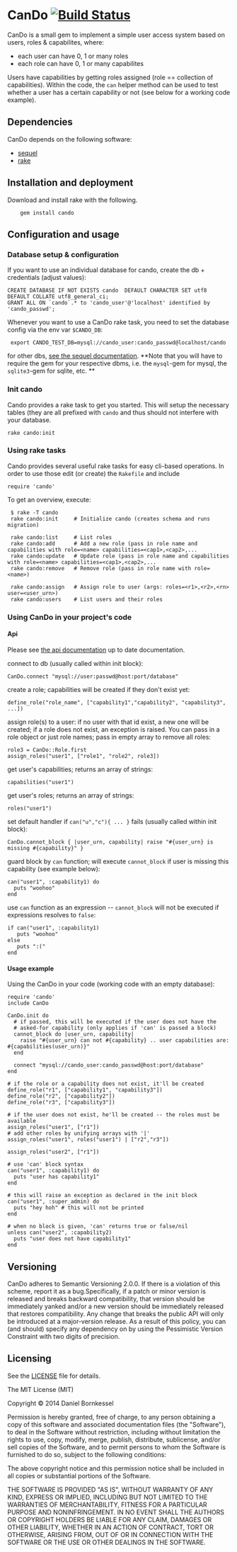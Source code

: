 # CanDo [![Build Status](https://travis-ci.org/soundcloud/cando.svg?branch=master)](https://travis-ci.org/soundcloud/cando)

CanDo is a small gem to implement a simple user access system based on users, roles &
capabilites, where:

  - each user can have 0, 1 or many roles
  - each role can have 0, 1 or many capabilites

Users have capabilities by getting roles assigned (role == collection of
capabilities). Within the code, the `can` helper method can be used to test
whether a user has a certain capability or not (see below for a working code example).

## Dependencies

CanDo depends on the following software:

* [sequel](http://sequel.jeremyevans.net)
* [rake](https://github.com/jimweirich/rake)


## Installation and deployment

Download and install rake with the following.

        gem install cando

## Configuration and usage

### Database setup & configuration
If you want to use an individual database for cando, create the db + credentials (adjust values):

    CREATE DATABASE IF NOT EXISTS cando  DEFAULT CHARACTER SET utf8 DEFAULT COLLATE utf8_general_ci;
    GRANT ALL ON `cando`.* to 'cando_user'@'localhost' identified by 'cando_passwd';

Whenever you want to use a CanDo rake task, you need to set the database config via the env var `$CANDO_DB`:

     export CANDO_TEST_DB=mysql://cando_user:cando_passwd@localhost/cando

for other dbs, [see the sequel
documentation](http://sequel.jeremyevans.net/rdoc/classes/Sequel.html#method-c-connect).
**Note that you will have to require the gem for your respective dbms, i.e. the
`mysql`-gem for mysql, the `sqlite3`-gem for sqlite, etc. **

### Init cando
Cando provides a rake task to get you started. This will setup the necessary
tables (they are all prefixed with `cando` and thus should not interfere with
your database.

    rake cando:init

### Using rake tasks
Cando provides several useful rake tasks for easy cli-based operations. In order
to use those edit (or create) the `Rakefile` and include

    require 'cando'

 To get an overview, execute:

     $ rake -T cando
     rake cando:init     # Initialize cando (creates schema and runs migration)

     rake cando:list     # List roles
     rake cando:add      # Add a new role (pass in role name and capabilities with role=<name> capabilities=<cap1>,<cap2>,...
     rake cando:update   # Update role (pass in role name and capabilities with role=<name> capabilities=<cap1>,<cap2>,...
     rake cando:remove   # Remove role (pass in role name with role=<name>)

     rake cando:assign   # Assign role to user (args: roles=<r1>,<r2>,<rn> user=<user_urn>)
     rake cando:users    # List users and their roles

### Using CanDo in your project's code

#### Api
Please see [the api documentation](http://rubydoc.info/gems/cando/CanDo) up to date documentation.

 connect to db (usually called within init block):

    CanDo.connect "mysql://user:passwd@host:port/database"

 create a role; capabilities will be created if they don't exist yet:

    define_role("role_name", ["capability1","capability2", "capability3", ...])

 assign role(s) to a user: if no user with that id exist, a new one will
 be created; if a role does not exist, an exception is raised. You can pass
 in a role object or just role names; pass in empty array to remove all roles:

    role3 = CanDo::Role.first
    assign_roles("user1", ["role1", "role2", role3])

 get user's capabilities; returns an array of strings:

    capabilities("user1")

 get user's roles; returns an array of strings:

    roles("user1")

 set default handler if `can("u","c"){ ... }` fails (usually called within init block):

    CanDo.cannot_block { |user_urn, capability| raise "#{user_urn} is missing #{capability}" }

 guard block by `can` function; will execute `cannot_block` if user is missing
 this capability (see example below):

    can("user1", :capability1) do
      puts "woohoo"
    end

 use `can` function as an expression -- `cannot_block` will not be executed if
 expressions resolves to `false`:

    if can("user1", :capability1)
       puts "woohoo"
    else
       puts ":("
    end

#### Usage example
Using the CanDo in your code (working code with an empty database):

    require 'cando'
    include CanDo

    CanDo.init do
      # if passed, this will be executed if the user does not have the
      # asked-for capability (only applies if 'can' is passed a block)
      cannot_block do |user_urn, capability|
        raise "#{user_urn} can not #{capability} .. user capabilities are: #{capabilities(user_urn)}"
      end

      connect "mysql://cando_user:cando_passwd@host:port/database"
    end

    # if the role or a capability does not exist, it'll be created
    define_role("r1", ["capability1", "capability3"])
    define_role("r2", ["capability2"])
    define_role("r3", ["capability3"])

    # if the user does not exist, he'll be created -- the roles must be available
    assign_roles("user1", ["r1"])
    # add other roles by unifying arrays with '|'
    assign_roles("user1", roles("user1") | ["r2","r3"])

    assign_roles("user2", ["r1"])

    # use 'can' block syntax
    can("user1", :capability1) do
      puts "user has capability1"
    end

    # this will raise an exception as declared in the init block
    can("user1", :super_admin) do
      puts "hey hoh" # this will not be printed
    end

    # when no block is given, 'can' returns true or false/nil
    unless can("user2", :capability2)
      puts "user does not have capability1"
    end

## Versioning
CanDo adheres to Semantic Versioning 2.0.0. If there is a violation of
this scheme, report it as a bug.Specifically, if a patch or minor version is
released and breaks backward compatibility, that version should be immediately
yanked and/or a new version should be immediately released that restores
compatibility. Any change that breaks the public API will only be introduced at
a major-version release. As a result of this policy, you can (and should)
specify any dependency on <project name> by using the Pessimistic Version
Constraint with two digits of precision.

## Licensing

See the [LICENSE](LICENSE.md) file for details.

The MIT License (MIT)

Copyright &copy; 2014 Daniel Bornkessel

Permission is hereby granted, free of charge, to any person obtaining a copy
of this software and associated documentation files (the "Software"), to deal
in the Software without restriction, including without limitation the rights
to use, copy, modify, merge, publish, distribute, sublicense, and/or sell
copies of the Software, and to permit persons to whom the Software is
furnished to do so, subject to the following conditions:

The above copyright notice and this permission notice shall be included in
all copies or substantial portions of the Software.

THE SOFTWARE IS PROVIDED "AS IS", WITHOUT WARRANTY OF ANY KIND, EXPRESS OR
IMPLIED, INCLUDING BUT NOT LIMITED TO THE WARRANTIES OF MERCHANTABILITY,
FITNESS FOR A PARTICULAR PURPOSE AND NONINFRINGEMENT. IN NO EVENT SHALL THE
AUTHORS OR COPYRIGHT HOLDERS BE LIABLE FOR ANY CLAIM, DAMAGES OR OTHER
LIABILITY, WHETHER IN AN ACTION OF CONTRACT, TORT OR OTHERWISE, ARISING FROM,
OUT OF OR IN CONNECTION WITH THE SOFTWARE OR THE USE OR OTHER DEALINGS IN
THE SOFTWARE.


